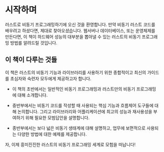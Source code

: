 # 시작하며

러스트로 비동기 프로그래밍하기에 오신 것을 환영합니다. 만약 비동기 러스트 코드를
배우려고 하셨다면, 제대로 찾아오셨습니다. 웹서버나 데이터베이스, 또는 운영체제를
만든다면, 이 책이 하드웨어 성능의 대부분을 뽑아낼 수 있는 러스트의 비동기
프로그래밍 방법를 알려드릴 것입니다.

## 이 책이 다루는 것들

이 책은 러스트의 비동기 기능과 라이브러리를 사용하기 위한 종합적이고 최신의
가이드를 초심자와 숙련자 모두에게 제공하고자 합니다. 

- 이 책의 초반에서는 일반적인 비동기 프로그래밍과 러스트만의 비동기 프로그래밍에 대해 소개합니다.

- 중반부에서는 비동기 코드를 작성할 때 사용되는 핵심 기능과 흐름제어 도구들에
  대해 논의합니다. 그리고 라이브러리와 어플리케이션에 최고의 성능과 재사용성을
  부여하기 위해 필요한 모범답안을 설명합니다.

- 종반부에서는 보다 넓은 비동기 생태계에 대해 설명하고, 업무에 보편적으로
  사용되는 다양한 방법에 대한 예제를 제공합니다.

자, 이제 흥미진진한 러스트의 비동기 프로그래밍 세계로 모험을 떠납니다!
